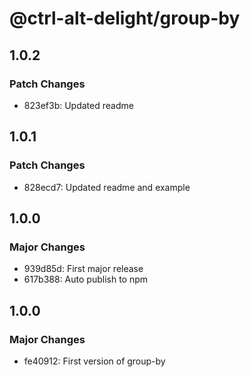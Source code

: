 # @ctrl-alt-delight/group-by

## 1.0.2

### Patch Changes

- 823ef3b: Updated readme

## 1.0.1

### Patch Changes

- 828ecd7: Updated readme and example

## 1.0.0

### Major Changes

- 939d85d: First major release
- 617b388: Auto publish to npm

## 1.0.0

### Major Changes

- fe40912: First version of group-by
